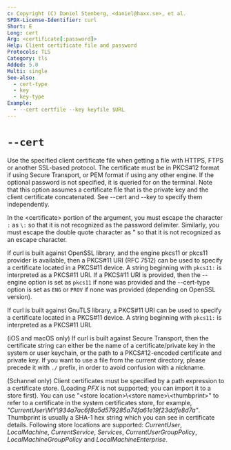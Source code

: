 ```yaml
---
c: Copyright (C) Daniel Stenberg, <daniel@haxx.se>, et al.
SPDX-License-Identifier: curl
Short: E
Long: cert
Arg: <certificate[:password]>
Help: Client certificate file and password
Protocols: TLS
Category: tls
Added: 5.0
Multi: single
See-also:
  - cert-type
  - key
  - key-type
Example:
  - --cert certfile --key keyfile $URL
---
```


# `--cert`

Use the specified client certificate file when getting a file with HTTPS, FTPS
or another SSL-based protocol. The certificate must be in PKCS#12 format if
using Secure Transport, or PEM format if using any other engine. If the
optional password is not specified, it is queried for on the terminal. Note
that this option assumes a certificate file that is the private key and the
client certificate concatenated. See --cert and --key to specify them
independently.

In the \<certificate\> portion of the argument, you must escape the character
`:` as `\:` so that it is not recognized as the password delimiter. Similarly,
you must escape the double quote character as \" so that it is not recognized
as an escape character.

If curl is built against OpenSSL library, and the engine pkcs11 or pkcs11
provider is available, then a PKCS#11 URI (RFC 7512) can be used to specify a
certificate located in a PKCS#11 device. A string beginning with `pkcs11:` is
interpreted as a PKCS#11 URI. If a PKCS#11 URI is provided, then the --engine
option is set as `pkcs11` if none was provided and the --cert-type option is
set as `ENG` or `PROV` if none was provided (depending on OpenSSL version).

If curl is built against GnuTLS library, a PKCS#11 URI can be used to specify
a certificate located in a PKCS#11 device. A string beginning with `pkcs11:`
is interpreted as a PKCS#11 URI.

(iOS and macOS only) If curl is built against Secure Transport, then the
certificate string can either be the name of a certificate/private key in the
system or user keychain, or the path to a PKCS#12-encoded certificate and
private key. If you want to use a file from the current directory, please
precede it with `./` prefix, in order to avoid confusion with a nickname.

(Schannel only) Client certificates must be specified by a path expression to
a certificate store. (Loading *PFX* is not supported; you can import it to a
store first). You can use "\<store location\>\\<store name\>\\<thumbprint\>"
to refer to a certificate in the system certificates store, for example,
*"CurrentUser\MY\934a7ac6f8a5d579285a74fa61e19f23ddfe8d7a"*. Thumbprint is
usually a SHA-1 hex string which you can see in certificate details. Following
store locations are supported: *CurrentUser*, *LocalMachine*,
*CurrentService*, *Services*, *CurrentUserGroupPolicy*,
*LocalMachineGroupPolicy* and *LocalMachineEnterprise*.
